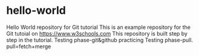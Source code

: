 # hello-world
Hello World repository for Git tutorial
This is an example repository for the Git tutoial on https://www.w3schools.com
This repository is built step by step in the tutorial.
Testing phase-git&github practicing
Testing phase-pull.
pull=fetch+merge
